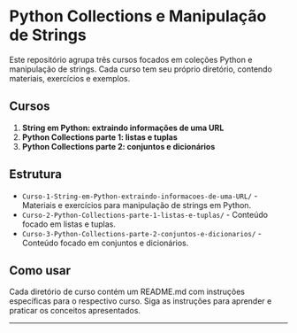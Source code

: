 # Python Collections e Manipulação de Strings

Este repositório agrupa três cursos focados em coleções Python e manipulação de strings. Cada curso tem seu próprio diretório, contendo materiais, exercícios e exemplos.

## Cursos

1. **String em Python: extraindo informações de uma URL**
2. **Python Collections parte 1: listas e tuplas**
3. **Python Collections parte 2: conjuntos e dicionários**

## Estrutura

- `Curso-1-String-em-Python-extraindo-informacoes-de-uma-URL/` - Materiais e exercícios para manipulação de strings em Python.
- `Curso-2-Python-Collections-parte-1-listas-e-tuplas/` - Conteúdo focado em listas e tuplas.
- `Curso-3-Python-Collections-parte-2-conjuntos-e-dicionarios/` - Conteúdo focado em conjuntos e dicionários.

## Como usar

Cada diretório de curso contém um README.md com instruções específicas para o respectivo curso. Siga as instruções para aprender e praticar os conceitos apresentados.

---